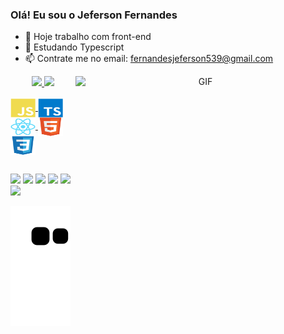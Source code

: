 ### Olá! Eu sou o Jeferson Fernandes

- 🔭 Hoje trabalho com front-end
- 🌱 Estudando Typescript
- 📫 Contrate me no email: fernandesjeferson539@gmail.com

<a target="_blank" align="center">
  <img align="right" top="500" height="300" width="400" alt="GIF" src="https://media2.giphy.com/media/qgQUggAC3Pfv687qPC/giphy.gif?cid=ecf05e47ze1czukdhycaluf3nzuacdf0duizjy3tfhbxabb8&rid=giphy.gif&ct=g"/>

<div align="center">
  <a href="https://github.com/Mecbossdev">
  <img height="180em" src="https://github-readme-stats.vercel.app/api?username=Mecbossdev&show_icons=true&theme=tokyonight&include_all_commits=true&count_private=true"/>
  <img height="180em" src="https://github-readme-stats.vercel.app/api/top-langs/?username=Mecbossdev&layout=compact&langs_count=7&theme=tokyonight"/>
</div>
  
<div style="display: inline_block"><br>
  <img align="center" alt="Rafa-Js" height="30" width="40" src="https://raw.githubusercontent.com/devicons/devicon/master/icons/javascript/javascript-plain.svg">
  <img align="center" alt="Rafa-Ts" height="30" width="40" src="https://raw.githubusercontent.com/devicons/devicon/master/icons/typescript/typescript-plain.svg">
  <img align="center" alt="Rafa-React" height="30" width="40" src="https://raw.githubusercontent.com/devicons/devicon/master/icons/react/react-original.svg">
  <img align="center" alt="Rafa-HTML" height="30" width="40" src="https://raw.githubusercontent.com/devicons/devicon/master/icons/html5/html5-original.svg">
  <img align="center" alt="Rafa-CSS" height="30" width="40" src="https://raw.githubusercontent.com/devicons/devicon/master/icons/css3/css3-original.svg">
</div>
  
  ##
  
<div> 
  <a href="https://www.youtube.com/channel/UCuosk5xd_V-TSypr4pNaVHQ" target="_blank"><img src="https://img.shields.io/badge/YouTube-FF0000?style=for-the-badge&logo=youtube&logoColor=white" target="_blank"></a>
  <a href="https://www.instagram.com/jefersoonfernandes/" target="_blank"><img src="https://img.shields.io/badge/-Instagram-%23E4405F?style=for-the-badge&logo=instagram&logoColor=white" target="_blank"></a>
 	<a href="https://twitter.com/josjeferson1" target="_blank"><img src="	https://img.shields.io/badge/Twitter-1DA1F2?style=for-the-badge&logo=twitter&logoColor=white" target="_blank"></a>
 <a href="https://discord.com/channels/@me" target="_blank"><img src="https://img.shields.io/badge/Discord-7289DA?style=for-the-badge&logo=discord&logoColor=white" target="_blank"></a> 
  <a href = "mailto:fernandesjeferson@gmail.com"><img src="https://img.shields.io/badge/-Gmail-%23333?style=for-the-badge&logo=gmail&logoColor=white" target="_blank"></a>
  <a href="https://www.linkedin.com/in/jeferson-f-04343a111/" target="_blank"><img src="https://img.shields.io/badge/-LinkedIn-%230077B5?style=for-the-badge&logo=linkedin&logoColor=white" target="_blank"></a> 
 
  ![Snake animation](https://github.com/mecbossdev/mecbossdev/blob/output/github-contribution-grid-snake.svg)
 
</div>
